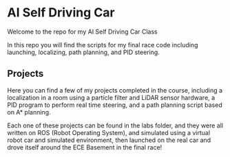 # AI Self Driving Car

Welcome to the repo for my AI Self Driving Car Class

In this repo you will find the scripts for my final race code including launching, localizing, path planning, and PID steering.

## Projects
Here you can find a few of my projects completed in the course, including a localization in a room using a particle filter and LiDAR sensor hardware, a PID program to perform real time steering, and a path planning script based on A* planning. 

Each one of these projects can be found in the labs folder, and they were all written on ROS (Robot Operating System), and simulated using a virtual robot car and simulated environment, then launched on the real car and drove itself around the ECE Basement in the final race!
